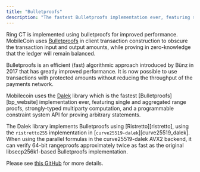 ```yaml
---
title: "Bulletproofs"
description: "The fastest Bulletproofs implementation ever, featuring single and aggregated range proofs, strongly-typed multiparty computation, and a programmable constraint system API for proving arbitrary statements (under development)."
---
```


Ring CT is implemented using bulletproofs for improved performance. MobileCoin uses [Bulletproofs](https://github.com/dalek-cryptography/bulletproofs) in client transaction construction to obscure the transaction input and output amounts, while proving in zero-knowledge that the ledger will remain balanced. 

Bulletproofs is an efficient (fast) algorithmic approach introduced by Bünz in 2017 that has greatly improved performance. It is now possible to use transactions with protected amounts without reducing the throughput of the payments network. 

Mobilecoin uses the [Dalek](https://github.com/dalek-cryptography/bulletproofs) library which is the fastest [Bulletproofs][bp_website] implementation ever, featuring single and aggregated range proofs, strongly-typed multiparty computation, and a programmable constraint system API for proving arbitrary statements. 

The Dalek library implements Bulletproofs using [Ristretto][ristretto], using the `ristretto255` implementation in
[`curve25519-dalek`][curve25519_dalek]. When using the parallel formulas in the curve25519-dalek AVX2 backend, it can verify 64-bit rangeproofs approximately twice as fast as the original libsecp256k1-based Bulletproofs implementation.

Please see [this GitHub](https://github.com/mobilecoinfoundation/bulletproofs/) for more details.


